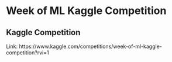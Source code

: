 <h1>Week of ML Kaggle Competition</h1>
<h2>Kaggle Competition</h2>
Link: https://www.kaggle.com/competitions/week-of-ml-kaggle-competition?rvi=1
